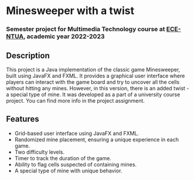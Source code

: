 
# **Minesweeper with a twist** 

### Semester project for Multimedia Technology course at [ECE-NTUA](https://www.ece.ntua.gr/en), academic year 2022-2023




## **Description**

This project is a Java implementation of the classic game Minesweeper, built using JavaFX and FXML. It provides a graphical user interface where players can interact with the game board and try to uncover all the cells without hitting any mines. However, in this version, there is an added twist - a special type of mine. It was developed as a part of a university course project. You can find more info in the project assignment.

## **Features**
+ Grid-based user interface using JavaFX and FXML.
+ Randomized mine placement, ensuring a unique experience in each game.
+ Two difficulty levels.
+ Timer to track the duration of the game.
+ Ability to flag cells suspected of containing mines.
+ A special type of mine with unique behavior.
